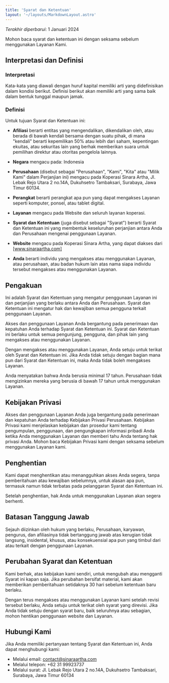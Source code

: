 ```yaml
---
title: 'Syarat dan Ketentuan'
layout: '~/layouts/MarkdownLayout.astro'
---
```


_Terakhir diperbarui_: 1 Januari 2024

Mohon baca syarat dan ketentuan ini dengan seksama sebelum menggunakan Layanan Kami.

## Interpretasi dan Definisi

### Interpretasi

Kata-kata yang diawali dengan huruf kapital memiliki arti yang didefinisikan dalam kondisi berikut. Definisi berikut akan memiliki arti yang sama baik dalam bentuk tunggal maupun jamak.

### Definisi

Untuk tujuan Syarat dan Ketentuan ini:

- **Afiliasi** berarti entitas yang mengendalikan, dikendalikan oleh, atau berada di bawah kendali bersama dengan suatu pihak, di mana "kendali" berarti kepemilikan 50% atau lebih dari saham, kepentingan ekuitas, atau sekuritas lain yang berhak memberikan suara untuk pemilihan direktur atau otoritas pengelola lainnya.

- **Negara** mengacu pada: Indonesia

- **Perusahaan** (disebut sebagai "Perusahaan", "Kami", "Kita" atau "Milik Kami" dalam Perjanjian ini) mengacu pada Koperasi Sinara Artha, Jl. Lebak Rejo Utara 2 no.14A, Dukuhsetro Tambaksari, Surabaya, Jawa Timur 60134.

- **Perangkat** berarti perangkat apa pun yang dapat mengakses Layanan seperti komputer, ponsel, atau tablet digital.

- **Layanan** mengacu pada Website dan seluruh layanan koperasi.

- **Syarat dan Ketentuan** (juga disebut sebagai "Syarat") berarti Syarat dan Ketentuan ini yang membentuk keseluruhan perjanjian antara Anda dan Perusahaan mengenai penggunaan Layanan.

- **Website** mengacu pada Koperasi Sinara Artha, yang dapat diakses dari [www.sinaraartha.com]

- **Anda** berarti individu yang mengakses atau menggunakan Layanan, atau perusahaan, atau badan hukum lain atas nama siapa individu tersebut mengakses atau menggunakan Layanan.

## Pengakuan

Ini adalah Syarat dan Ketentuan yang mengatur penggunaan Layanan ini dan perjanjian yang berlaku antara Anda dan Perusahaan. Syarat dan Ketentuan ini mengatur hak dan kewajiban semua pengguna terkait penggunaan Layanan.

Akses dan penggunaan Layanan Anda bergantung pada penerimaan dan kepatuhan Anda terhadap Syarat dan Ketentuan ini. Syarat dan Ketentuan ini berlaku untuk semua pengunjung, pengguna, dan pihak lain yang mengakses atau menggunakan Layanan.

Dengan mengakses atau menggunakan Layanan, Anda setuju untuk terikat oleh Syarat dan Ketentuan ini. Jika Anda tidak setuju dengan bagian mana pun dari Syarat dan Ketentuan ini, maka Anda tidak boleh mengakses Layanan.

Anda menyatakan bahwa Anda berusia minimal 17 tahun. Perusahaan tidak mengizinkan mereka yang berusia di bawah 17 tahun untuk menggunakan Layanan.

## Kebijakan Privasi

Akses dan penggunaan Layanan Anda juga bergantung pada penerimaan dan kepatuhan Anda terhadap Kebijakan Privasi Perusahaan. Kebijakan Privasi kami menjelaskan kebijakan dan prosedur kami tentang pengumpulan, penggunaan, dan pengungkapan informasi pribadi Anda ketika Anda menggunakan Layanan dan memberi tahu Anda tentang hak privasi Anda. Mohon baca Kebijakan Privasi kami dengan seksama sebelum menggunakan Layanan kami.

## Penghentian

Kami dapat menghentikan atau menangguhkan akses Anda segera, tanpa pemberitahuan atau kewajiban sebelumnya, untuk alasan apa pun, termasuk namun tidak terbatas pada pelanggaran Syarat dan Ketentuan ini.

Setelah penghentian, hak Anda untuk menggunakan Layanan akan segera berhenti.

## Batasan Tanggung Jawab

Sejauh diizinkan oleh hukum yang berlaku, Perusahaan, karyawan, pengurus, dan afiliasinya tidak bertanggung jawab atas kerugian tidak langsung, insidental, khusus, atau konsekuensial apa pun yang timbul dari atau terkait dengan penggunaan Layanan.

## Perubahan Syarat dan Ketentuan

Kami berhak, atas kebijakan kami sendiri, untuk mengubah atau mengganti Syarat ini kapan saja. Jika perubahan bersifat material, kami akan memberikan pemberitahuan setidaknya 30 hari sebelum ketentuan baru berlaku.

Dengan terus mengakses atau menggunakan Layanan kami setelah revisi tersebut berlaku, Anda setuju untuk terikat oleh syarat yang direvisi. Jika Anda tidak setuju dengan syarat baru, baik seluruhnya atau sebagian, mohon hentikan penggunaan website dan Layanan.

## Hubungi Kami

Jika Anda memiliki pertanyaan tentang Syarat dan Ketentuan ini, Anda dapat menghubungi kami:

- Melalui email: contact@sinaraartha.com
- Melalui telepon: +62 31 99923737
- Melalui surat: Jl. Lebak Rejo Utara 2 no.14A, Dukuhsetro Tambaksari, Surabaya, Jawa Timur 60134
